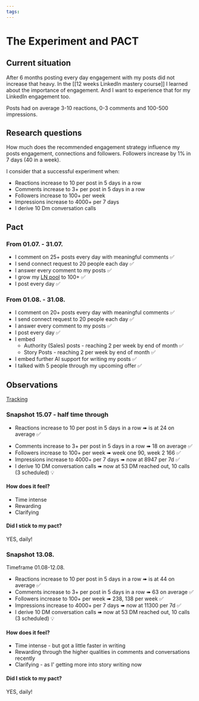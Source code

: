```yaml
---
tags: 
---
```

# The Experiment and PACT

## Current situation
After 6 months posting every day engagement with my posts did not increase that heavy. In the [[12 weeks LinkedIn mastery course]] I learned about the importance of engagement. And I want to experience that for my LinkedIn engagement too.

Posts had on average 3-10 reactions, 0-3 comments and 100-500 impressions.

## Research questions
How much does the recommended engagement strategy influence my posts engagement, connections and followers. Followers increase by 1% in 7 days (40 in a week).

I consider that a successful experiment when:
+ Reactions increase to 10 per post in 5 days in a row
+ Comments increase to 3+ per post in 5 days in a row
+ Followers increase to 100+ per week
+ Impressions increase to 4000+ per 7 days
+ I derive 10 Dm conversation calls

## Pact
### From 01.07. - 31.07.
+ I comment on 25+ posts every day with meaningful comments ✅
+ I send connect request to 20 people each day ✅
+ I answer every comment to my posts ✅
+ I grow my [LN pool](https://docs.google.com/spreadsheets/d/1OBKIELn--ABFPUi4S-rywPqj-FuolqSQkliPbcBExiI/edit?gid=0#gid=0) to 100+ ✅
+ I post every day ✅

### From 01.08. - 31.08.
+ I comment on 20+ posts every day with meaningful comments ✅
+ I send connect request to 20 people each day ✅
+ I answer every comment to my posts ✅
+ I post every day ✅
+ I embed 
	+ Authority (Sales) posts  - reaching 2 per week by end of month ✅
	+ Story Posts - reaching 2 per week by end of month ✅
+ I embed further AI support for writing my posts ✅
+ I talked with 5 people through my upcoming offer ✅

## Observations
[Tracking](https://docs.google.com/spreadsheets/d/1OBKIELn--ABFPUi4S-rywPqj-FuolqSQkliPbcBExiI/edit?gid=1999892315#gid=1999892315)

### Snapshot 15.07 - half time through
* Reactions increase to 10 per post in 5 days in a row ➠ is at 24 on average ✅
+ Comments increase to 3+ per post in 5 days in a row ➠ 18 on average ✅
+ Followers increase to 100+ per week ➠ week one 90, week 2 166 ✅
+ Impressions increase to 4000+ per 7 days ➠ now at 8947 per 7d ✅
+ I derive 10 DM conversation calls  ➠ now at 53 DM reached out, 10 calls (3 scheduled) 💡
#### How does it feel?
+ Time intense
+ Rewarding
+ Clarifying
#### Did I stick to my pact?
YES, daily!

### Snapshot 13.08. 
Timeframe 01.08-12.08.
+ Reactions increase to 10 per post in 5 days in a row ➠ is at 44 on average ✅
+ Comments increase to 3+ per post in 5 days in a row ➠ 63 on average ✅
+ Followers increase to 100+ per week ➠ 238, 138 per week ✅
+ Impressions increase to 4000+ per 7 days ➠ now at 11300 per 7d ✅
+ I derive 10 DM conversation calls  ➠ now at 53 DM reached out, 10 calls (3 scheduled) 💡
#### How does it feel?
+ Time intense - but got a little faster in writing
+ Rewarding through the higher qualities in comments and conversations recently
+ Clarifying - as I' getting more into story writing now
#### Did I stick to my pact?
YES, daily!